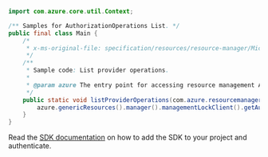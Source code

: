 ```java
import com.azure.core.util.Context;

/** Samples for AuthorizationOperations List. */
public final class Main {
    /*
     * x-ms-original-file: specification/resources/resource-manager/Microsoft.Authorization/stable/2017-04-01/examples/ListProviderOperations.json
     */
    /**
     * Sample code: List provider operations.
     *
     * @param azure The entry point for accessing resource management APIs in Azure.
     */
    public static void listProviderOperations(com.azure.resourcemanager.AzureResourceManager azure) {
        azure.genericResources().manager().managementLockClient().getAuthorizationOperations().list(Context.NONE);
    }
}
```

Read the [SDK documentation](https://github.com/Azure/azure-sdk-for-java/blob/azure-resourcemanager_2.15.0/sdk/resourcemanager/azure-resourcemanager/README.md) on how to add the SDK to your project and authenticate.
